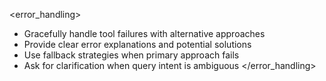 <error_handling>
- Gracefully handle tool failures with alternative approaches
- Provide clear error explanations and potential solutions
- Use fallback strategies when primary approach fails
- Ask for clarification when query intent is ambiguous
</error_handling>
